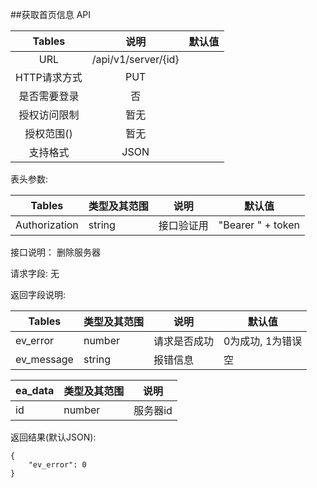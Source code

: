 ##获取首页信息 API


|  Tables  |          说明          | 默认值  |
| :------: | :------------------: | :--: |
|   URL    | /api/v1/server/{id} |      |
| HTTP请求方式 |         PUT          |      |
|  是否需要登录  |          否           |      |
|  授权访问限制  |          暂无          |      |
|  授权范围()  |          暂无          |      |
|   支持格式   |         JSON         |      |


表头参数:

| Tables | 类型及其范围 | 说明    | 默认值  |
| ------ | ------ | ----- | ---- |
| Authorization   | string | 接口验证用 |   "Bearer " + token   |

接口说明：
删除服务器

请求字段:
无


返回字段说明:

| Tables     | 类型及其范围 | 说明       | 默认值        |
| ---------- | ------ | -------- | ---------- |
| ev_error   | number | 请求是否成功   | 0为成功, 1为错误 |
| ev_message | string | 报错信息     | 空          |


| ea_data | 类型及其范围 | 说明          |
| --------- | ------ | ----------- |
| id        | number | 服务器id |

返回结果(默认JSON):
```
{
    "ev_error": 0
}
```
